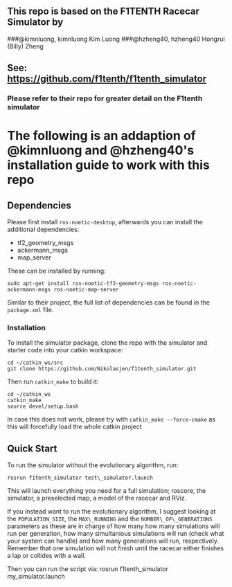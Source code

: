 ## This repo is based on the F1TENTH Racecar Simulator by 
###@kimnluong, kimnluong Kim Luong
###@hzheng40, hzheng40 Hongrui (Billy) Zheng
## See: https://github.com/f1tenth/f1tenth_simulator
### Please refer to their repo for greater detail on the F1tenth simulator 

# The following is an addaption of @kimnluong and @hzheng40's installation guide to work with this repo
## Dependencies

Please first install ```ros-noetic-desktop```, afterwards you can install the additional dependencies:

- tf2_geometry_msgs
- ackermann_msgs
- map_server

These can be installed by running:

    sudo apt-get install ros-noetic-tf2-geometry-msgs ros-noetic-ackermann-msgs ros-noetic-map-server

Similar to their project, the full list of dependencies can be found in the ```package.xml``` file.

### Installation

To install the simulator package, clone the repo with the simulator and starter code into your catkin workspace:

    cd ~/catkin_ws/src
    git clone https://github.com/Nikolasjen/f1tenth_simulator.git
    
Then run ```catkin_make``` to build it:

    cd ~/catkin_ws
    catkin_make
    source devel/setup.bash

In case this does not work, please try with ```catkin_make --force-cmake``` as this will forcefully load the whole catkin project

## Quick Start

To run the simulator without the evolutionary algorithm, run:

    rosrun f1tenth_simulator test\_simulator.launch

This will launch everything you need for a full simulation; roscore, the simulator, a preselected map, a model of the racecar and RViz.

If you instead want to run the evolutionary algorithm, I suggest looking at the ```POPULATION_SIZE```, the ```MAX\_RUNNING``` and the ```NUMBER\_OF\_GENERATIONS``` parameters as these are in charge of how many how many simulations will run per generation, how many simultanious simulations will run (check what your system can handle) and how many generations will run, respectively. Remember that one simulation will not finish until the racecar either finishes a lap or collides with a wall.

Then you can run the script via:
    rosrun f1tenth_simulator my\_simulator.launch
